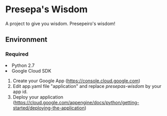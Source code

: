 <h1>Presepa's Wisdom</h1>

A project to give you wisdom. Presepeiro's wisdom!

<h2>Environment</h2>
<h3>Required</h3>
<li>Python 2.7</li>
<li>Google Cloud SDK</li>

1. Create your Google App (https://console.cloud.google.com)
2. Edit app.yaml file "application" and replace <i>presepas-wisdom</i> by your app id.
3. Deploy your application (https://cloud.google.com/appengine/docs/python/getting-started/deploying-the-application)
